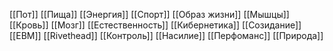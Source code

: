 [[Пот]]
[[Пища]]
[[Энергия]]
[[Спорт]]
[[Образ жизни]]
[[Мышцы]]
[[Кровь]]
[[Мозг]]
[[Естественность]]
[[Кибернетика]]
[[Созидание]]
[[EBM]]
[[Rivethead]]
[[Контроль]]
[[Насилие]]
[[Перфоманс]]
[[Природа]]